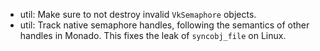 - util: Make sure to not destroy invalid `VkSemaphore` objects.
- util: Track native semaphore handles, following the semantics of other handles
in Monado. This fixes the leak of `syncobj_file` on Linux.
